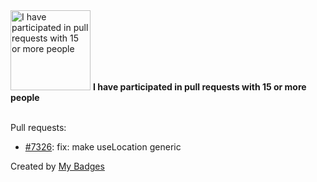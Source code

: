<img src="https://my-badges.github.io/my-badges/pr-collaboration-15.png" alt="I have participated in pull requests with 15 or more people" title="I have participated in pull requests with 15 or more people" width="128">
<strong>I have participated in pull requests with 15 or more people</strong>
<br><br>

Pull requests:

- <a href="https://github.com/remix-run/react-router/pull/7326">#7326</a>: fix: make useLocation generic


Created by <a href="https://github.com/my-badges/my-badges">My Badges</a>
